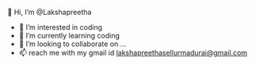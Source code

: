  👋 Hi, I’m @Lakshapreetha
- 👀 I’m interested in coding
- 🌱 I’m currently learning coding
- 💞️ I’m looking to collaborate on ...
- 📫 reach me with my gmail id lakshapreethasellurmadurai@gmail.com

<!---
Lakshapreetha/Lakshapreetha is a ✨ special ✨ repository because its `README.md` (this file) appears on your GitHub profile.
You can click the Preview link to take a look at your changes.
--->
